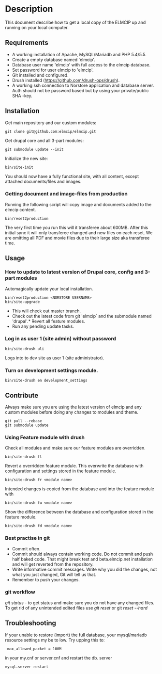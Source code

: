 # Description

This document describe how to get a local copy of the ELMCIP up and running on your local computer.

## Requirements

* A working installation of Apache, MySQL/Mariadb and PHP 5.4/5.5.
* Create a empty database named 'elmcip'.
* Database user name 'elmcip' with full access to the elmcip database.
* Set password for user elmcip to 'elmcip'.
* Git installed and configured.
* Drush installed (https://github.com/drush-ops/drush).
* A working ssh connection to Norstore application and database server. Auth should not be password based but by using your private/public SHA -key.

## Installation

Get main repository and our custom modules:

    git clone git@github.com:elmcip/elmcip.git

Get drupal core and all 3-part modules:

    git submodule update --init

Initialize the new site:

    bin/site-init

You should now have a fully functional site, with all content, except attached documents/files and images.

### Getting document and image-files from production

Running the following script will copy image and documents added to the elmcip content.

    bin/reset2production

The very first time you run this will it transferee about 600MB. After this initial sync it will only transferee changed and new files on each reset. We are omitting all PDF and movie files due to their large size aka transferee time.

## Usage

### How to update to latest version of Drupal core, config and 3-part modules

Automagically update your local installation.

    bin/reset2production <NORSTORE USERNAME>
    bin/site-upgrade

* This will check out master branch.
* Check out the latest code from git 'elmcip` and the submodule named 'drupal'.* Revert all feature modules. 
* Run any pending update tasks.

### Log in as user 1 (site admin) without password

    bin/site-drush uli

Logs into to dev site as user 1 (site administrator).

### Turn on development settings module. 

    bin/site-drush en development_settings

## Contribute

Always make sure you are using the latest version of elmcip and any custom modules before doing any changes to modules and theme.

    git pull --rebase
    git submodule update

### Using Feature module with drush

Check all modules and make sure our feature modules are overridden.

    bin/site-drush fl

Revert a overridden feature module. This overwrite the database with configuration and settings stored in the feature module.

    bin/site-drush fr <module name>

Intended changes is copied from the database and into the feature module with

    bin/site-drush fu <module name>

Show the difference between the database and configuration stored in the feature module.

    bin/site-drush fd <module name>

### Best practise in git

* Commit often.
* Commit should always contain working code. Do not commit and push half baked code. That might break test and beta.elmcip.net installation and will get reverted from the repository.
* Write informative commit messages. Write why you did the changes, not what you just changed, Git will tell us that.
* Remember to push your changes.

### git workflow

*git status* - to get status and make sure you do not have any changed files. To get rid of any unintended edited files use *git reset* or git *reset --hard*

## Troubleshooting

If your unable to restore (import) the full database, your mysql/mariadb resource settings my be to low. Try upping this to:

     max_allowed_packet = 100M

in your my.cnf or server.cnf and restart the db. server

    mysql.server restart
